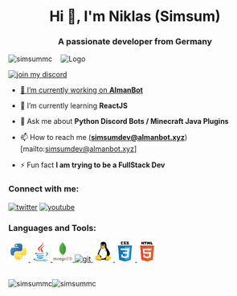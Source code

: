 <h1 align="center">Hi 👋, I'm Niklas (Simsum)</h1>
<h3 align="center">A passionate developer from Germany</h3>

<img align="right" alt="Logo" width="400" src="https://camo.githubusercontent.com/5ddf73ad3a205111cf8c686f687fc216c2946a75005718c8da5b837ad9de78c9/68747470733a2f2f7468756d62732e6766796361742e636f6d2f4576696c4e657874446576696c666973682d736d616c6c2e676966">


<p align="left"> <img src="https://komarev.com/ghpvc/?username=simsummc&label=Profile%20views&color=0e75b6&style=flat" alt="simsummc" /> </p>

<p align="left"> <a href="https://discord.almanbot.xyz" target="blank"> <img src="https://img.shields.io/discord/802923248840867840?color=blue&logo=discord&label=Join my Discord&style=for-the-badge&logoColor=fff" alt="join my discord"> </p>

- 🔭 I’m currently working on [**AlmanBot**](https://almanbot.xyz)

- 🌱 I’m currently learning **ReactJS**

- 💬 Ask me about **Python Discord Bots / Minecraft Java Plugins**

- 📫 How to reach me (**simsumdev@almanbot.xyz**)[mailto:simsumdev@almanbot.xyz]

- ⚡ Fun fact **I am trying to be a FullStack Dev**

<h3 align="left">Connect with me:</h3>
<p align="left">
<a href="https://twitter.com/simsummc" target="blank"><img align="center" src="https://upload.wikimedia.org/wikipedia/commons/thumb/4/4f/Twitter-logo.svg/1024px-Twitter-logo.svg.png" alt="twitter" height="30" width="40" /></a>
<a href="https://www.youtube.com/channel/UCsgRC6OYwwHAye6FVMgKu3Q" target="blank"><img align="center" src="https://user-images.githubusercontent.com/79917043/195844518-71546d20-ca39-432b-ba97-41a77f98d6c3.png" alt="youtube" width="40" /></a>
</p>

<h3 align="left">Languages and Tools:</h3>
<a href="https://www.python.org" target="_blank" rel="noreferrer"> <img src="https://raw.githubusercontent.com/devicons/devicon/master/icons/python/python-original.svg" alt="python" width="40" height="40"/> </a> <a href="https://www.java.com" target="_blank" rel="noreferrer"> <img src="https://raw.githubusercontent.com/devicons/devicon/master/icons/java/java-original.svg" alt="java" width="40" height="40"/> </a> <a href="https://www.mongodb.com/" target="_blank" rel="noreferrer"> <img src="https://raw.githubusercontent.com/devicons/devicon/master/icons/mongodb/mongodb-original-wordmark.svg" alt="mongodb" width="40" height="40"/> </a> <a href="https://git-scm.com/" target="_blank" rel="noreferrer"> <img src="https://www.vectorlogo.zone/logos/git-scm/git-scm-icon.svg" alt="git" width="40" height="40"/> </a> <a href="https://www.linux.org/" target="_blank" rel="noreferrer"> <img src="https://raw.githubusercontent.com/devicons/devicon/master/icons/linux/linux-original.svg" alt="linux" width="40" height="40"/>  <a href="https://www.w3schools.com/css/" target="_blank" rel="noreferrer"> <img src="https://raw.githubusercontent.com/devicons/devicon/master/icons/css3/css3-original-wordmark.svg" alt="css3" width="40" height="40"/> </a> <a href="https://www.w3.org/html/" target="_blank" rel="noreferrer"> <img src="https://raw.githubusercontent.com/devicons/devicon/master/icons/html5/html5-original-wordmark.svg" alt="html5" width="40" height="40"/> </a>  </a> 


<p>
<br>
<img align="center" src="https://github-readme-stats.vercel.app/api?username=simsummc&show_icons=true&locale=en&theme=tokyonight" alt="simsummc" /><img align="center" src="https://github-readme-streak-stats.herokuapp.com/?user=simsummc&&theme=tokyonight" alt="simsummc" />
</p>
